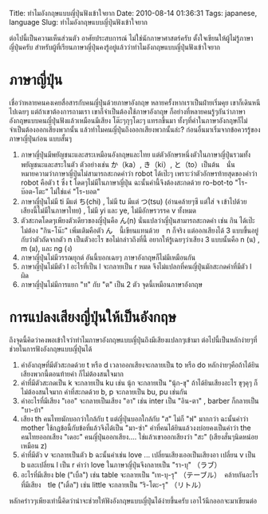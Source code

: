 Title: ทำไมอังกฤษแบบญี่ปุ่นฟังเข้าใจยาก 
Date: 2010-08-14 01:36:31
Tags: japanese, language 
Slug: ทำไมอังกฤษแบบญี่ปุ่นฟังเข้าใจยาก 


ต่อไปนี้เป็นความเห็นส่วนตัว อาศัยประสบการณ์ ไม่ใช่นักภาษาศาสตร์ครับ ตั้งใจเขียนให้ผู้ไม่รู้ภาษาญี่ปุ่นครับ สำหรับผู้ที่เรียนภาษาญี่ปุ่นคงรู้อยู่แล้วว่าทำไมอังกฤษแบบญี่ปุ่นฟังเข้าใจยาก
<h1>ภาษาญี่ปุ่น</h1>
เชื่อว่าหลายคนคงเคยสื่อสารกับคนญี่ปุ่นด้วยภาษาอังกฤษ หลายครั้งหากเราเป็นฝ่ายเริ่มคุย เขาก็เดินหนีไปเฉยๆ แต่ถ้าเขาต้องการถามเรา เขาก็จำเป็นต้องใช้ภาษาอังกฤษ ก็อย่างที่หลายคนรู้ๆกันว่าภาษาอังกฤษแบบคนญี่ปุ่นฟังแล้วเหมือนมีเสียง โต๊ะๆกุๆโดะๆ แทรกขึ้นมา ทั้งๆที่คำในภาษาอังกฤษก็ไม่จำเป็นต้องออกเสียงพวกนั้น แล้วทำไมคนญี่ปุ่นถึงออกเสียงพวกนั้นล่ะ? ก่อนอื่นมาเริ่มจากข้อควรรู้ของภาษาญี่ปุ่นก่อน แบบสั้นๆ
<ol>
	<li>ภาษาญี่ปุ่นมีพยัญชนะและสระเหมือนอังกฤษและไทย แต่ตัวอักษรหนึ่งตัวในภาษาญี่ปุ่นรวมทั้งพยัญชนะและสระในตัว ตัวอย่างเช่น か（ka）, き（ki）, と（to）เป็นต้น　นั่นหมายความว่าภาษาญี่ปุ่นไม่สามารถสะกดคำว่า robot ได้เป๊ะๆ เพราะว่าตัวอักษรท้ายสุดของคำว่า robot คือตัว t ซึ่ง t โดดๆไม่มีในภาษาญี่ปุ่น ฉะนั้นคำนี้จึงต้องสะกดด้วย ro-bot-to "โร-บ๊อต-โตะ" ไม่ใช่แค่ "โร-บอต"</li>
	<li>ภาษาญี่ปุ่นไม่มี ti มีแต่ ち(chi) , ไม่มี tu มีแต่ つ(tsu) (อ่านคล้ายๆซึ แต่ใส่ จ เข้าไปด้วย เสียงนี้ไม่มีในภาษาไทย) , ไม่มี yi และ ye, ไม่มีอักษรวรรค v ทั้งหมด</li>
	<li>ตัวสะกดโดดๆเพียงตัวเดียวของญี่ปุ่นคือ ん(n) นั่นแปลว่าญี่ปุ่นสามารถสะกดคำ เช่น กิน ได้เป๊ะ ไม่ต้อง "กิน-โน๊ะ" เพิ่มเติมคือตัว ん　นี้เขียนแทนด้วย　n ก็จริง แต่ออกเสียงได้ 3 แบบขึ้นอยู่กับว่าตัวถัดจากตัว n เป็นตัวอะไร ขอไม่กล่าวถึงที่นี้ อยากให้รู้เฉยๆว่าเสียง 3 แบบนั้นคือ n (น) , m (ม), และ ng (ง)</li>
	<li>ภาษาญี่ปุ่นไม่มีวรรณยุกต์ อันนี้บอกเฉยๆ ภาษาอังกฤษก็ไม่มีเหมือนกัน</li>
	<li>ภาษาญี่ปุ่นไม่มีตัว l อะไรที่เป็น l จะกลายเป็น r หมด จึงไม่แปลกที่คนญี่ปุ่นมักสะกดคำที่มีตัว l ผิด</li>
	<li>ภาษาญี่ปุ่นไม่มีการแยก "ท" กับ "ต" เป็น 2 ตัว จุดนี้เหมือนภาษาอังกฤษ</li>
</ol>
<h1>การแปลงเสียงญี่ปุ่นให้เป็นอังกฤษ</h1>
ถึงจุดนี้คิดว่าคงพอเข้าใจว่าทำไมภาษาอังกฤษแบบญี่ปุ่นถึงมีเสียงแปลกๆเข้ามา ต่อไปนี้เป็นหลักง่ายๆที่ช่วยในการฟังอังกฤษแบบญี่ปุ่นได้
<ol>
	<li>คำอังกฤษที่มีตัวสะกดด้วย t หรือ d เวลาออกเสียงจะกลายเป็น to หรือ do หลักง่ายๆคือถ้าได้ยินเสียงพวกนี้ตอนท้ายคำ ก็ไม่ต้องสนใจมาก</li>
	<li>คำที่มีตัวสะกดเป็น k จะกลายเป็น ku เช่น นุ้ก จะกลายเป็น "นุ้ก-ขุ" ถ้าได้ยินเสียงอะไร ขุๆคุๆ ก็ไม่ต้องสนใจมาก คำที่สะกดด้วย b, p จะกลายเป็น bu, pu เช่นกัน</li>
	<li>คำอะไรที่มีเสียง "เออ" จะกลายเป็นเสียง "อา" เช่น inter เป็น "อิน-ตา" , barber ก็กลายเป็น "บา-บ้า"</li>
	<li>เสียง th คนไทยมักบอกว่าใกล้กับ t แต่ญี่ปุ่นบอกใกล้กับ "ส" ไม่ก็ "ฟ" มากกว่า ฉะนั้นคำว่า mother ใช้กฏข้อนี้กับข้อที่แล้วจึงได้เป็น "มา-ซ่า" คำที่คนได้ยินแล้วงงบ่อยคงเป็นคำว่า the คนไทยออกเสียง "เดอะ" คนญี่ปุ่นออกเสียง.... ใช่แล้วเขาออกเสียงว่า "สะ" (เสียงสั่นๆนิดหน่อยเหมือน z)</li>
	<li>คำที่มีตัว v จะกลายเป็นตัว b ฉะนั้นคำเช่น love ... เปลี่ยนเสียงเออเป็นเสียงอา เปลี่ยน v เป็น b และเปลี่ยน l เป็น r คำว่า love ในภาษาญี่ปุ่นจึงกลายเป็น "รา-บุ" （ラブ）</li>
	<li>อะไรที่มีเสียง ble ("เบิ้ล") เช่น table จะกลายเป็น "เท-บุ-รุ" （テーブル）　คล้ายกันอะไรที่มีเสียง　tle ("เติ้ล") เช่น little จะกลายเป็น "ริ-โตะ-รุ" （リトル）</li>
</ol>
หลักคร่าวๆเพียงเท่านี้คิดว่าน่าจะช่วยให้ฟังอังกฤษแบบญี่ปุ่นได้ง่ายขึ้นครับ เอาไว้นึกออกจะมาเขียนต่อ
